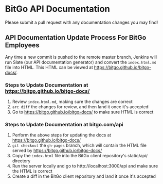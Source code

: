 # BitGo API Documentation

Please submit a pull request with any documentation changes you may find!

## API Documentation Update Process For BitGo Employees

Any time a new commit is pushed to the remote master branch, Jenkins will run Slate (our API documentation generator) and convert the `index.html.md` file into HTML. This HTML can be viewed at https://bitgo.github.io/bitgo-docs/.

### Steps to Update Documentation at https://bitgo.github.io/bitgo-docs/

1. Review `index.html.md`, making sure the changes are correct
2. `arc diff` the changes for review, and then land it once it's accepted
3. Go to https://bitgo.github.io/bitgo-docs/ to make sure HTML is correct

### Steps to Update Documentation at bitgo.com/api

1. Perform the above steps for updating the docs at https://bitgo.github.io/bitgo-docs/
2. `git checkout` the `gh-pages` branch, which will contain the HTML file served by https://bitgo.github.io/bitgo-docs/
3. Copy the `index.html` file into the BitGo client repository's static/api/ directory
4. Run the server locally and go to http://localhost:3000/api and make sure the HTML is correct
4. Create a diff in the BitGo client repository and land it once it's accepted